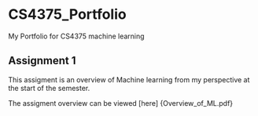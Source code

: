 # CS4375_Portfolio
My Portfolio for CS4375 machine learning

## Assignment 1

This assigment is an overview of Machine learning from my perspective at the start of the semester.

The assigment overview can be viewed [here] {Overview_of_ML.pdf}
